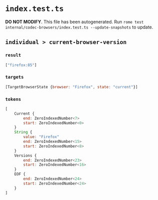 # `index.test.ts`

**DO NOT MODIFY**. This file has been autogenerated. Run `rome test internal/codec-browsers/index.test.ts --update-snapshots` to update.

## `individual > current-browser-version`

### `result`

```javascript
["firefox:85"]
```

### `targets`

```javascript
[TargetBrowserState {browser: "Firefox", state: "current"}]
```

### `tokens`

```javascript
[
	Current {
		end: ZeroIndexedNumber<7>
		start: ZeroIndexedNumber<0>
	}
	String {
		value: "Firefox"
		end: ZeroIndexedNumber<15>
		start: ZeroIndexedNumber<8>
	}
	Versions {
		end: ZeroIndexedNumber<23>
		start: ZeroIndexedNumber<16>
	}
	EOF {
		end: ZeroIndexedNumber<24>
		start: ZeroIndexedNumber<24>
	}
]
```
